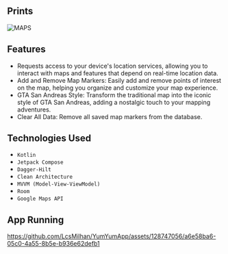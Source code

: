 Prints
-
![MAPS](https://github.com/LcsMilhan/SampleGoogleMaps/assets/128747056/9955823a-f780-49d4-a867-f0492127821d)

Features
-
- Requests access to your device's location services, allowing you to interact with maps and features that depend on real-time location data.
- Add and Remove Map Markers: Easily add and remove points of interest on the map, helping you organize and customize your map experience.
- GTA San Andreas Style: Transform the traditional map into the iconic style of GTA San Andreas, adding a nostalgic touch to your mapping adventures.
- Clear All Data: Remove all saved map markers from the database.

Technologies Used
-
- `Kotlin` 
- `Jetpack Compose`  
- `Dagger-Hilt` 
- `Clean Architecture` 
- `MVVM (Model-View-ViewModel)`
- `Room`
- `Google Maps API`

App Running
-
https://github.com/LcsMilhan/YumYumApp/assets/128747056/a6e58ba6-05c0-4a55-8b5e-b936e62defb1
